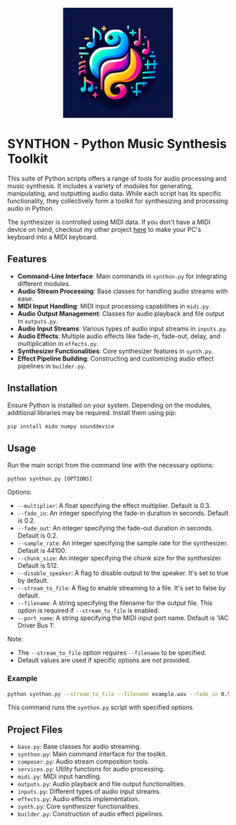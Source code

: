 <p align="center">
    <img src="logo.png" alt="drawing" width="250" />
</p>

# SYNTHON - Python Music Synthesis Toolkit

This suite of Python scripts offers a range of tools for audio processing and music synthesis. It includes a variety of modules for generating, manipulating, and outputting audio data. While each script has its specific functionality, they collectively form a toolkit for synthesizing and processing audio in Python.

The synthesizer is controlled using MIDI data. If you don't have a MIDI device on hand, checkout my other project [here](https://github.com/jofoks/Virtual-MIDI-Keyboard) to make your PC's keyboard into a MIDI keyboard.

## Features

- **Command-Line Interface**: Main commands in `synthon.py` for integrating different modules.
- **Audio Stream Processing**: Base classes for handling audio streams with ease.
- **MIDI Input Handling**: MIDI input processing capabilities in `midi.py`.
- **Audio Output Management**: Classes for audio playback and file output in `outputs.py`.
- **Audio Input Streams**: Various types of audio input streams in `inputs.py`.
- **Audio Effects**: Multiple audio effects like fade-in, fade-out, delay, and multiplication in `effects.py`.
- **Synthesizer Functionalities**: Core synthesizer features in `synth.py`.
- **Effect Pipeline Building**: Constructing and customizing audio effect pipelines in `builder.py`.

## Installation

Ensure Python is installed on your system. Depending on the modules, additional libraries may be required. Install them using pip:

```bash
pip install mido numpy sounddevice
```

## Usage

Run the main script from the command line with the necessary options:

```
python synthon.py [OPTIONS]
```

Options:
- `--multiplier`: A float specifying the effect multiplier. Default is 0.3.
- `--fade_in`: An integer specifying the fade-in duration in seconds. Default is 0.2.
- `--fade_out`: An integer specifying the fade-out duration in seconds. Default is 0.2.
- `--sample_rate`: An integer specifying the sample rate for the synthesizer. Default is 44100.
- `--chunk_size`: An integer specifying the chunk size for the synthesizer. Default is 512.
- `--disable_speaker`: A flag to disable output to the speaker. It's set to true by default.
- `--stream_to_file`: A flag to enable streaming to a file. It's set to false by default.
- `--filename`: A string specifying the filename for the output file. This option is required if `--stream_to_file` is enabled.
- `--port_name`: A string specifying the MIDI input port name. Default is 'IAC Driver Bus 1'.

Note:
- The `--stream_to_file` option requires `--filename` to be specified.
- Default values are used if specific options are not provided.
### Example

```bash
python synthon.py --stream_to_file --filename example.wav --fade_in 0.5
```

This command runs the `synthon.py` script with specified options.

## Project Files

- `base.py`: Base classes for audio streaming.
- `synthon.py`: Main command interface for the toolkit.
- `composer.py`: Audio stream composition tools.
- `services.py`: Utility functions for audio processing.
- `midi.py`: MIDI input handling.
- `outputs.py`: Audio playback and file output functionalities.
- `inputs.py`: Different types of audio input streams.
- `effects.py`: Audio effects implementation.
- `synth.py`: Core synthesizer functionalities.
- `builder.py`: Construction of audio effect pipelines.
